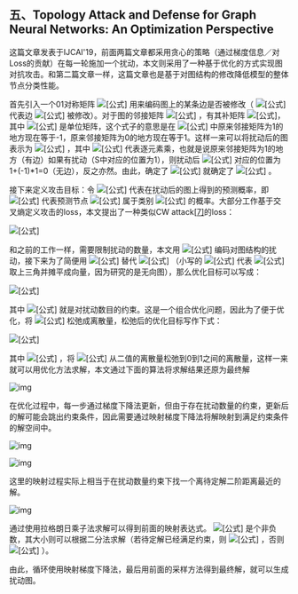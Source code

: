 ## 五、Topology Attack and Defense for Graph Neural Networks: An Optimization Perspective

这篇文章发表于IJCAI'19，前面两篇文章都采用贪心的策略（通过梯度信息／对Loss的贡献）在每一轮施加一个扰动，本文则采用了一种基于优化的方式实现图对抗攻击。和第二篇文章一样，这篇文章也是基于对图结构的修改降低模型的整体节点分类性能。

首先引入一个01对称矩阵 ![[公式]](https://www.zhihu.com/equation?tex=%7B%5Cbf+S%7D+%5Cin+%5C%7B+0%2C+1+%5C%7D%5E%7BN%5Ctimes+N%7D) 用来编码图上的某条边是否被修改（ ![[公式]](https://www.zhihu.com/equation?tex=S_%7Bij%7D%3DS_%7Bji%7D%3D1) 代表边 ![[公式]](https://www.zhihu.com/equation?tex=%28i%2Cj%29) 被修改）。对于图的邻接矩阵 ![[公式]](https://www.zhihu.com/equation?tex=A) ，有其补矩阵 ![[公式]](https://www.zhihu.com/equation?tex=%5Cbar%7B%5Cbf+A%7D%3D%7B%5Cbf%7B1%7D%5Cbf%7B1%7D%5ET%7D-+%7B%5Cbf%7BI%7D%7D+-+%7B%5Cbf+A%7D)，其中 ![[公式]](https://www.zhihu.com/equation?tex=%5Cbf+I) 是单位矩阵，这个式子的意思是在 ![[公式]](https://www.zhihu.com/equation?tex=%5Cbar%7B%5Cbf+A%7D) 中原来邻接矩阵为1的地方现在等于-1，原来邻接矩阵为0的地方现在等于1。这样一来可以将扰动后的图表示为 ![[公式]](https://www.zhihu.com/equation?tex=%7B%5Cbf+A%27%7D%3D%7B%5Cbf+A%7D%2B%7B%5Cbf+C%7D+%5C+%5Ccirc++%5C+%7B%5Cbf+S%7D%2C++%5C+%7B%5Cbf+C%7D%3D+%5Cbar%7B%5Cbf+A%7D-%7B%5Cbf+A%7D) ，其中 ![[公式]](https://www.zhihu.com/equation?tex=%5Ccirc) 代表逐元素乘，也就是说原来邻接矩阵为1的地方（有边）如果有扰动（S中对应的位置为1），则扰动后 ![[公式]](https://www.zhihu.com/equation?tex=%5Cbf+A%27) 对应的位置为1+(-1)*1=0（无边），反之亦然。由此，确定了 ![[公式]](https://www.zhihu.com/equation?tex=%5Cbf+S) 就确定了 ![[公式]](https://www.zhihu.com/equation?tex=%5Cbf+A%27) 。

接下来定义攻击目标：令 ![[公式]](https://www.zhihu.com/equation?tex=%7B%5Cbf+Z%7D%28%7B%5Cbf+S%7D%2C+%7B%5Cbf+W%7D%3B+%7B%5Cbf+A%7D%2C+%5C%7B+%7B%5Cbf+x%7D_i+%5C%7D+%29) 代表在扰动后的图上得到的预测概率，即 ![[公式]](https://www.zhihu.com/equation?tex=Z_%7Bi%2Cc%7D) 代表预测节点 ![[公式]](https://www.zhihu.com/equation?tex=i) 属于类别 ![[公式]](https://www.zhihu.com/equation?tex=c) 的概率。大部分工作基于交叉熵定义攻击的loss，本文提出了一种类似CW attack[[7\]](https://zhuanlan.zhihu.com/p/88934914#ref_7)的loss：

![[公式]](https://www.zhihu.com/equation?tex=f_i%28%7B%5Cbf+S%7D%2C+%7B%5Cbf+W%7D%3B+%7B%5Cbf+A%7D%2C+%5C%7B+%7B%5Cbf+x%7D_i+%5C%7D%2C+y_i%29+%3D+%5Cmax+%5C%7B+Z_%7Bi%2Cy_i%7D+-++%5Cmax%5Climits_%7Bc+%5Cne+y_i%7D+Z_%7Bi%2Cc%7D%2C+-+%5Ckappa+%5C%7D+%5C%5C)

和之前的工作一样，需要限制扰动的数量，本文用 ![[公式]](https://www.zhihu.com/equation?tex=%5Cbf+S) 编码对图结构的扰动，接下来为了简便用 ![[公式]](https://www.zhihu.com/equation?tex=%5Cbf+s) 替代 ![[公式]](https://www.zhihu.com/equation?tex=%5Cbf+S) （小写的 ![[公式]](https://www.zhihu.com/equation?tex=%5Cbf+s) 代表 ![[公式]](https://www.zhihu.com/equation?tex=%5Cbf+S) 取上三角并摊平成向量，因为研究的是无向图），那么优化目标可以写成：

![[公式]](https://www.zhihu.com/equation?tex=%5Cunderset+%7B%7B%5Cbf+s%7D%7D+%7B%5Ctext+%7Bminimize%7D%7D+%5Csum_%7Bi%5Cin+%5Cmathcal%7BV%7D%7D+f_i%28%7B%5Cbf+s%7D%3B+%7B%5Cbf+W%7D%2C+%7B%5Cbf+A%7D%2C+%5C%7B+%7B%5Cbf+x%7D_i+%5C%7D%2C+y_i%29+%5C%5C+%5Ctext%7Bsubject+to%7D+%5C+%5C+%5C+%5C+%7B%5Cbf+1%7D%5ET+%7B%5Cbf+s%7D+%5Cle+%5Cepsilon+%2C+%7B%5Cbf+s%7D+%5Cin+%5C%7B0%2C1%5C%7D%5En)

其中 ![[公式]](https://www.zhihu.com/equation?tex=%5Cepsilon) 就是对扰动数目的约束。这是一个组合优化问题，因此为了便于优化，将 ![[公式]](https://www.zhihu.com/equation?tex=%5Cbf+s) 松弛成离散量，松弛后的优化目标写作下式：

![[公式]](https://www.zhihu.com/equation?tex=%5Cunderset+%7B%7B%5Cbf+s%7D%7D+%7B%5Ctext+%7Bminimize%7D%7D+%5Csum_%7Bi%5Cin+%5Cmathcal%7BV%7D%7D+f_i%28%7B%5Cbf+s%7D%3B+%7B%5Cbf+W%7D%2C+%7B%5Cbf+A%7D%2C+%5C%7B+%7B%5Cbf+x%7D_i+%5C%7D%2C+y_i%29+%2C+%5Ctext%7Bsubject+to%7D+%5C+++%7B%5Cbf+s%7D+%5Cin+%5Cmathcal%7BS%7D+%5C%5C)

其中 ![[公式]](https://www.zhihu.com/equation?tex=%5Cmathcal%7BS%7D%3D%5C%7B+%7B%5Cbf+s%7D+%7C+%7B%5Cbf+1%7D%5ET+%7B%5Cbf+s%7D+%5Cle+%5Cepsilon%2C+%7B%5Cbf+s%7D+%5Cin+%5B0%2C1%5D%5En+%5C%7D) ，将 ![[公式]](https://www.zhihu.com/equation?tex=%5Cbf+s) 从二值的离散量松弛到0到1之间的离散量，这样一来就可以用优化方法求解，本文通过下面的算法将求解结果还原为最终解

![img](https://pic4.zhimg.com/80/v2-c38bb4f37908d7b653cc540cc55f36c7_720w.jpg)

在优化过程中，每一步通过梯度下降法更新，但由于存在扰动数量的约束，更新后的解可能会跳出约束条件，因此需要通过映射梯度下降法将解映射到满足约束条件的解空间中。

![img](https://pic1.zhimg.com/80/v2-a5880e9eae6a4d64ce31d644852b78b4_720w.jpg)

![img](https://pic2.zhimg.com/80/v2-111dcc5c3f40c1c64abb210bdddc2f71_720w.jpg)

这里的映射过程实际上相当于在扰动数量约束下找一个离待定解二阶距离最近的解。

![img](https://pic3.zhimg.com/80/v2-15d1ab88dafb10bf0d930a6510b7597e_720w.jpg)

通过使用拉格朗日乘子法求解可以得到前面的映射表达式。 ![[公式]](https://www.zhihu.com/equation?tex=%5Cmu) 是个非负数，其大小则可以根据二分法求解（若待定解已经满足约束，则 ![[公式]](https://www.zhihu.com/equation?tex=%5Cmu+%3D+0) ，否则 ![[公式]](https://www.zhihu.com/equation?tex=%5Cmu+%3E+0) ）。

由此，循环使用映射梯度下降法，最后用前面的采样方法得到最终解，就可以生成扰动图。